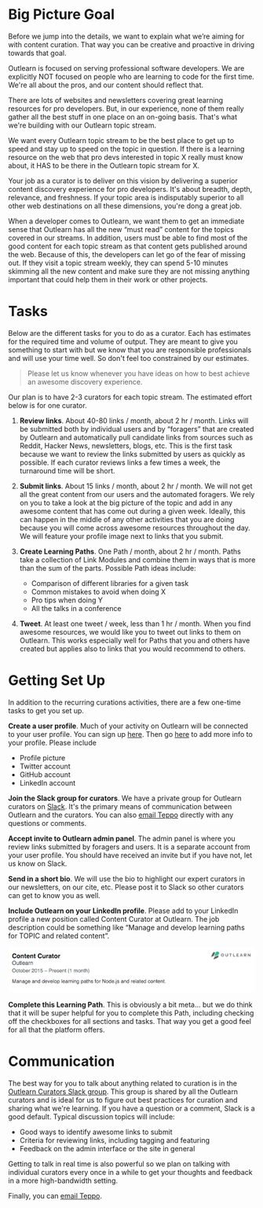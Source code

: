 <!--
{
"name": "curate",
"version" : "0.1",
"title" : "Getting Started with Curation",
"description" : "Quick intro to the curation tasks.",
"freshnessDate" : 2015-10-06,
"license" : "All Rights Reserved"
}
-->

<!-- @section -->

# Big Picture Goal

Before we jump into the details, we want to explain what we’re aiming for with content curation.  That way you can be creative and proactive in driving towards that goal.

Outlearn is focused on serving professional software developers. We are explicitly NOT focused on people who are learning to code for the first time. We're all about the pros, and our content should reflect that.

There are lots of websites and newsletters covering great learning resources for pro developers. But, in our experience, none of them really gather all the best stuff in one place on an on-going basis. That's what we're building with our Outlearn topic stream.

We want every Outlearn topic stream to be the best place to get up to speed and stay up to speed on the topic in question. If there is a learning resource on the web that pro devs interested in topic X really must know about, it HAS to be there in the Outlearn topic stream for X.

Your job as a curator is to deliver on this vision by delivering a superior content discovery experience for pro developers. It's about breadth, depth, relevance, and freshness. If your topic area is indisputably superior to all other web destinations on all these dimensions, you're dong a great job.

<!-- @task, "hasDeliverable" : true, "text" : "What websites or services do you personally use to find awesome content? List as many as you want." -->

When a developer comes to Outlearn, we want them to get an immediate sense that Outlearn has all the new “must read” content for the topics covered in our streams. In addition, users must be able to find most of the good content for each topic stream as that content gets published around the web. Because of this, the developers can let go of the fear of missing out. If they visit a topic stream weekly, they can spend 5-10 minutes skimming all the new content and make sure they are not missing anything important that could help them in their work or other projects.

<!-- @task, "hasDeliverable" : true, "text" : "For the topic streams that you will curate, how many must-read items do you think are published on the web in an average week? No need to be precise but we'd love to get your gut sense." -->

<!-- @section -->

# Tasks

Below are the different tasks for you to do as a curator. Each has estimates for the required time and volume of output. They are meant to give you something to start with but we know that you are responsible professionals and will use your time well. So don't feel too constrained by our estimates.

> Please let us know whenever you have ideas on how to best achieve an awesome discovery experience.

Our plan is to have 2-3 curators for each topic stream. The estimated effort below is for one curator.

1. **Review links**. About 40-80 links / month, about 2 hr / month. Links will be submitted both by individual users and by “foragers” that are created by Outlearn and automatically pull candidate links from sources such as Reddit, Hacker News, newsletters, blogs, etc. This is the first task because we want to review the links submitted by users as quickly as possible. If each curator reviews links a few times a week, the turnaround time will be short.

2. **Submit links**. About 15 links / month, about 2 hr / month. We will not get all the great content from our users and the automated foragers. We rely on you to take a look at the big picture of the topic and add in any awesome content that has come out during a given week. Ideally, this can happen in the middle of any other activities that you are doing because you will come across awesome resources throughout the day. We will feature your profile image next to links that you submit.

3. **Create Learning Paths**. One Path / month, about 2 hr / month. Paths take a collection of Link Modules and combine them in ways that is more than the sum of the parts. Possible Path ideas include:
    * Comparison of different libraries for a given task
    * Common mistakes to avoid when doing X
    * Pro tips when doing Y
    * All the talks in a conference

4. **Tweet**. At least one tweet / week, less than 1 hr / month. When you find awesome resources, we would like you to tweet out links to them on Outlearn. This works especially well for Paths that you and others have created but applies also to links that you would recommend to others.

<!-- @section -->

# Getting Set Up

In addition to the recurring curations activities, there are a few one-time tasks to get you set up.

**Create a user profile**. Much of your activity on Outlearn will be connected to your user profile. You can sign up [here](https://pilot.outlearn.com/auth/join). Then go [here](https://pilot.outlearn.com/profile) to add more info to your profile. Please include

* Profile picture
* Twitter account
* GitHub account
* LinkedIn account

<!-- @task, "text" : "Fill out a user profile." -->		

**Join the Slack group for curators**. We have a private group for Outlearn curators on [Slack](https://outlearn.slack.com/messages/curators/). It's the primary means of communication between Outlearn and the curators. You can also <a id="TeppoMail" href="mailto:teppo@outlearn.com" target="_blank">email Teppo</a> directly with any questions or comments.

<!-- @task, "text" : "Join the Slack group." -->		

**Accept invite to Outlearn admin panel**. The admin panel is where you review links submitted by foragers and users. It is a separate account from your user profile. You should have received an invite but if you have not, let us know on Slack.

<!-- @task, "text" : "Check that you can log in and change your password." -->		

**Send in a short bio**. We will use the bio to highlight our expert curators in our newsletters, on our cite, etc. Please post it to Slack so other curators can get to know you as well.

<!-- @task, "text" : "Post a short bio on Slack." -->		

**Include Outlearn on your LinkedIn profile**. Please add to your LinkedIn profile a new position called Content Curator at Outlearn. The job description could be something like “Manage and develop learning paths for TOPIC and related content”.

![Outlearn Curator on LinkedIn](https://raw.githubusercontent.com/outlearn-content/assets/master/curator-linkedin.png)

<!-- @task, "text" : "Add Outlearn to your LinkedIn profile." -->		

**Complete this Learning Path**. This is obviously a bit meta... but we do think that it will be super helpful for you to complete this Path, including checking off the checkboxes for all sections and tasks. That way you get a good feel for all that the platform offers.

<!-- @section -->

# Communication

The best way for you to talk about anything related to curation is in the [Outlearn Curators Slack group](https://outlearn.slack.com/messages/curators/). This group is shared by all the Outlearn curators and is ideal for us to figure out best practices for curation and sharing what we're learning. If you have a question or a comment, Slack is a good default. Typical discussion topics will include:

* Good ways to identify awesome links to submit
* Criteria for reviewing links, including tagging and featuring
* Feedback on the admin interface or the site in general

Getting to talk in real time is also powerful so we plan on talking with individual curators every once in a while to get your thoughts and feedback in a more high-bandwidth setting.

Finally, you can <a id="TeppoMail" href="mailto:teppo@outlearn.com" target="_blank">email Teppo</a>.
